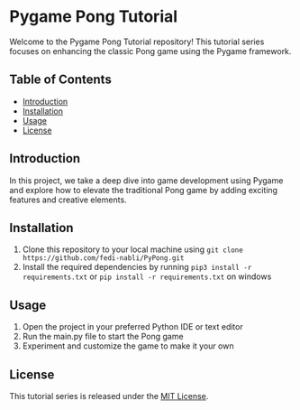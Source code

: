 # Pygame Pong Tutorial

Welcome to the Pygame Pong Tutorial repository! This tutorial series focuses on enhancing the classic Pong game using the Pygame framework. 

## Table of Contents

- [Introduction](#introduction)
- [Installation](#installation)
- [Usage](#usage)
- [License](#license)

## Introduction

In this project, we take a deep dive into game development using Pygame and explore how to elevate the traditional Pong game by adding exciting features and creative elements.

## Installation

1. Clone this repository to your local machine using `git clone https://github.com/fedi-nabli/PyPong.git`
2. Install the required dependencies by running `pip3 install -r requirements.txt` or `pip install -r requirements.txt` on windows

## Usage

1. Open the project in your preferred Python IDE or text editor
2. Run the main.py file to start the Pong game
4. Experiment and customize the game to make it your own

## License

This tutorial series is released under the [MIT License](LICENSE).